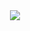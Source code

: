 <div align=center>
  <img src="https://user-images.githubusercontent.com/67247530/123542918-16eb2c80-d787-11eb-951f-6ac9569741c1.png">
</div>


